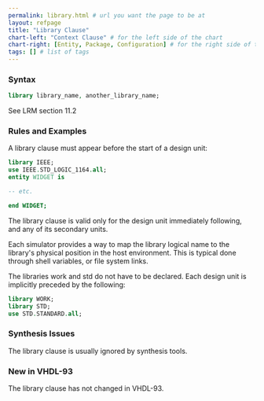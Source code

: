 ```yaml
---
permalink: library.html # url you want the page to be at
layout: refpage
title: "Library Clause"
chart-left: "Context Clause" # for the left side of the chart
chart-right: [Entity, Package, Configuration] # for the right side of the chart
tags: [] # list of tags
---
```


<h3 class="text-hr"><span>Syntax</span></h3>

<!-- include the vhdl tag to highlight as vhdl -->
```vhdl
library library_name, another_library_name;
```

See LRM section 11.2

<h3 class="text-hr"><span>Rules and Examples</span></h3>

A library clause must appear before the start of a design unit:
```vhdl
library IEEE;
use IEEE.STD_LOGIC_1164.all;
entity WIDGET is

-- etc.

end WIDGET;
```

The library clause is valid only for the design unit immediately following, and any of its secondary units.

Each simulator provides a way to map the library logical name to the library's physical position in the host environment. This is typical done through shell variables, or file system links.

The libraries work and std do not have to be declared. Each design unit is implicitly preceded by the following:
```vhdl
library WORK;
library STD;
use STD.STANDARD.all;
```


<h3 class="text-hr"><span>Synthesis Issues</span></h3>

The library clause is usually ignored by synthesis tools.

<h3 class="text-hr"><span>New in VHDL-93</span></h3>

The library clause has not changed in VHDL-93.
